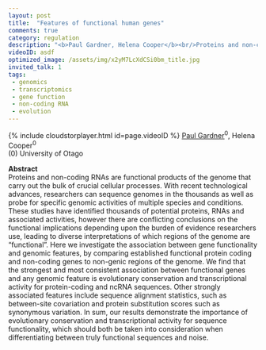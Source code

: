 ```yaml
---
layout: post
title:  "Features of functional human genes"
comments: true
category: regulation
description: "<b>Paul Gardner, Helena Cooper</b><br/>Proteins and non-coding RNAs are functional produc..."
videoID: asdf
optimized_image: /assets/img/x2yM7LcXdCSi0bm_title.jpg
invited_talk: 1
tags:
 - genomics
 - transcriptomics
 - gene function
 - non-coding RNA
 - evolution
---
```

{% include cloudstorplayer.html id=page.videoID %}
[<u>Paul Gardner</u>](http://www.gardner-binflab.org/)<sup>0</sup>, Helena Cooper<sup>0</sup><br/>
\(0\) University of Otago


<b>Abstract</b><br/>
Proteins and non-coding RNAs are functional products of the genome that carry out the bulk of crucial cellular processes. With recent technological advances, researchers can sequence genomes in the thousands as well as probe for specific genomic activities of multiple species and conditions. These studies have identified thousands of potential proteins, RNAs and associated activities, however there are conflicting conclusions on the functional implications depending upon the burden of evidence researchers use, leading to diverse interpretations of which regions of the genome are “functional”. Here we investigate the association between gene functionality and genomic features, by comparing established functional protein coding and non-coding genes to non-genic regions of the genome. We find that the strongest and most consistent association between functional genes and any genomic feature is evolutionary conservation and transcriptional activity for protein-coding and ncRNA sequences. Other strongly associated features include sequence alignment statistics, such as between-site covariation and protein substitution scores such as synonymous variation. In sum, our results demonstrate the importance of evolutionary conservation and transcriptional activity for sequence functionality, which should both be taken into consideration when differentiating between truly functional sequences and noise.
